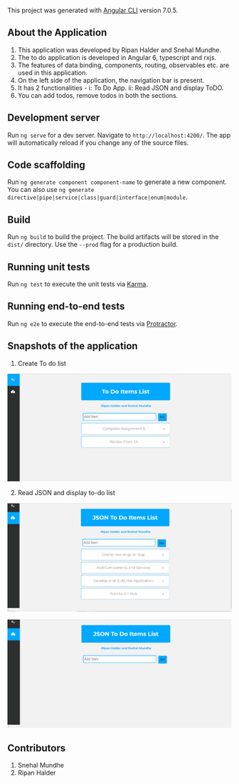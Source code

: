 

This project was generated with [Angular CLI](https://github.com/angular/angular-cli) version 7.0.5.

## About the Application

1. This application was developed by Ripan Halder and Snehal Mundhe.
2. The to do application is developed in Angular 6, typescript and rxjs.
3. The features of data binding, components, routing, observables etc. are used in this application.
4. On the left side of the application, the navigation bar is present.
5. It has 2 functionalities - i: To Do App. ii: Read JSON and display ToDO.
6. You can add todos, remove todos in both the sections.


## Development server

Run `ng serve` for a dev server. Navigate to `http://localhost:4200/`. The app will automatically reload if you change any of the source files.

## Code scaffolding

Run `ng generate component component-name` to generate a new component. You can also use `ng generate directive|pipe|service|class|guard|interface|enum|module`.

## Build

Run `ng build` to build the project. The build artifacts will be stored in the `dist/` directory. Use the `--prod` flag for a production build.

## Running unit tests

Run `ng test` to execute the unit tests via [Karma](https://karma-runner.github.io).

## Running end-to-end tests

Run `ng e2e` to execute the end-to-end tests via [Protractor](http://www.protractortest.org/).

## Snapshots of the application
1. Create To do list

![alt text](https://github.com/snehalmundhe10/Angular-Application-to-create-To-Do-List/blob/master/images/img1.PNG "img1")

2. Read JSON and display to-do list

![alt text](https://github.com/snehalmundhe10/Angular-Application-to-create-To-Do-List/blob/master/images/img2.PNG "img2")


![alt text](https://github.com/snehalmundhe10/Angular-Application-to-create-To-Do-List/blob/master/images/img3.PNG "img3")

## Contributors
1. Snehal Mundhe
2. Ripan Halder

